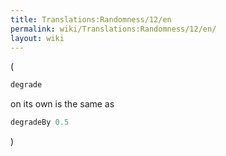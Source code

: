 ```yaml
---
title: Translations:Randomness/12/en
permalink: wiki/Translations:Randomness/12/en/
layout: wiki
---
```


(

``` Haskell
degrade
```

on its own is the same as

``` Haskell
degradeBy 0.5
```

)
